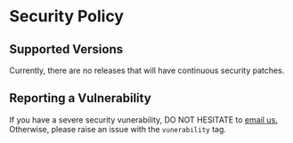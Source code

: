 # Security Policy

## Supported Versions

Currently, there are no releases that will have continuous security patches.

<!---
| Version | Supported          |
| ------- | ------------------ |
| 5.1.x   | :white_check_mark: |
| 5.0.x   | :x:                |
| 4.0.x   | :white_check_mark: |
| < 4.0   | :x:                |
--->
## Reporting a Vulnerability

If you have a severe security vunerability, DO NOT HESITATE to [email us.](deepshiftlabs@outlook.com) Otherwise, please raise an issue with the `vunerability` tag.

